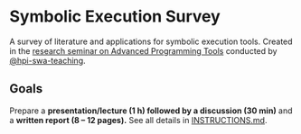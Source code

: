 # Symbolic Execution Survey

A survey of literature and applications for symbolic execution tools.
Created in the [research seminar on Advanced Programming Tools](https://hpi.de/en/studies/during-your-studies/courses/it-systems-engineering-ma/course/wise-22-23-3658-advanced-programming-tools-_-fortgeschrittene-programmierwerkzeuge.html) conducted by [@hpi-swa-teaching](https://github.com/hpi-swa-teaching).

## Goals

Prepare a **presentation/lecture (1 h) followed by a discussion (30 min)** and a **written report (8 – 12 pages).** See all details in [INSTRUCTIONS.md](INSTRUCTIONS.md).

